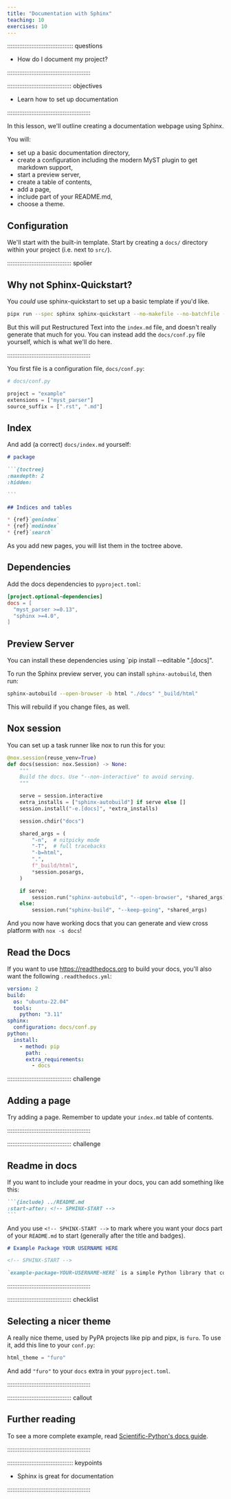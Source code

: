 ```yaml
---
title: "Documentation with Sphinx"
teaching: 10
exercises: 10
---
```


:::::::::::::::::::::::::::::::::::::: questions 

- How do I document my project?

::::::::::::::::::::::::::::::::::::::::::::::::

::::::::::::::::::::::::::::::::::::: objectives

- Learn how to set up documentation

::::::::::::::::::::::::::::::::::::::::::::::::



In this lesson, we'll outline creating a documentation webpage using Sphinx.

You will:
- set up a basic documentation directory,
- create a configuration including the modern MyST plugin to get markdown support,
- start a preview server,
- create a table of contents,
- add a page,
- include part of your README.md,
- choose a theme.

## Configuration

We'll start with the built-in template. Start by creating a `docs/` directory
within your project (i.e. next to `src/`).

::::::::::::::::::::::::::::::::::::: spolier 

## Why not Sphinx-Quickstart?

You _could_ use sphinx-quickstart to set up a basic template if you'd like.

```bash
pipx run --spec sphinx sphinx-quickstart --no-makefile --no-batchfile --ext-autodoc --ext-intersphinx --extensions myst_parser --suffix .md docs
```

But this will put Restructured Text into the `index.md` file, and doesn't really generate that much for you. You can instead add the `docs/conf.py` file yourself, which is what we'll do here.

::::::::::::::::::::::::::::::::::::::::::::::::


You first file is a configuration file, `docs/conf.py`:

```python
# docs/conf.py

project = "example"
extensions = ["myst_parser"]
source_suffix = [".rst", ".md"]
```

## Index

And add (a correct) `docs/index.md` yourself:

````md
# package

```{toctree}
:maxdepth: 2
:hidden:

```

## Indices and tables

* {ref}`genindex`
* {ref}`modindex`
* {ref}`search`
````

As you add new pages, you will list them in the toctree above.

## Dependencies

Add the docs dependencies to `pyproject.toml`:

```toml
[project.optional-dependencies]
docs = [
  "myst_parser >=0.13",
  "sphinx >=4.0",
]
```

## Preview Server

You can install these dependencies using `pip install --editable ".[docs]".

To run the Sphinx preview server, you can install `sphinx-autobuild`, then run:

```bash
sphinx-autobuild --open-browser -b html "./docs" "_build/html"
```

This will rebuild if you change files, as well.

## Nox session

You can set up a task runner like nox to run this for you:

```python
@nox.session(reuse_venv=True)
def docs(session: nox.Session) -> None:
    """
    Build the docs. Use "--non-interactive" to avoid serving.
    """

    serve = session.interactive
    extra_installs = ["sphinx-autobuild"] if serve else []
    session.install("-e.[docs]", *extra_installs)

    session.chdir("docs")

    shared_args = (
        "-n",  # nitpicky mode
        "-T",  # full tracebacks
        "-b=html",
        ".",
        f"_build/html",
        *session.posargs,
    )

    if serve:
        session.run("sphinx-autobuild", "--open-browser", *shared_args)
    else:
        session.run("sphinx-build", "--keep-going", *shared_args)
```

And you now have working docs that you can generate and view cross platform with `nox -s docs`!

## Read the Docs

If you want to use https://readthedocs.org to build your docs, you'll also want the following `.readthedocs.yml`:

```yaml
version: 2
build:
  os: "ubuntu-22.04"
  tools:
    python: "3.11"
sphinx:
  configuration: docs/conf.py
python:
  install:
    - method: pip
      path: .
      extra_requirements:
        - docs
```

::::::::::::::::::::::::::::::::::::: challenge

## Adding a page

Try adding a page. Remember to update your `index.md` table of contents.

::::::::::::::::::::::::::::::::::::::::::::::::

::::::::::::::::::::::::::::::::::::: challenge

## Readme in docs

If you want to include your readme in your docs, you can add something like this:

````md
```{include} ../README.md
:start-after: <!-- SPHINX-START -->
```
````

And you use `<!-- SPHINX-START -->` to mark where you want your docs part of
your `README.md` to start (generally after the title and badges).
```markdown
# Example Package YOUR USERNAME HERE

<!-- SPHINX-START -->

`example-package-YOUR-USERNAME-HERE` is a simple Python library that contains a single function for rescaling arrays.
```

::::::::::::::::::::::::::::::::::::::::::::::::


::::::::::::::::::::::::::::::::::::: checklist

## Selecting a nicer theme

A really nice theme, used by PyPA projects like pip and pipx, is `furo`. To use it, add this line to your `conf.py`:

```python
html_theme = "furo"
```

And add `"furo"` to your `docs` extra in your `pyproject.toml`.

::::::::::::::::::::::::::::::::::::::::::::::::


::::::::::::::::::::::::::::::::::::: callout

## Further reading

To see a more complete example, read [Scientific-Python's docs guide](https://learn.scientific-python.org/development/guides/docs/).

::::::::::::::::::::::::::::::::::::::::::::::::





:::::::::::::::::::::::::::::::::::::: keypoints 

- Sphinx is great for documentation

::::::::::::::::::::::::::::::::::::::::::::::::
